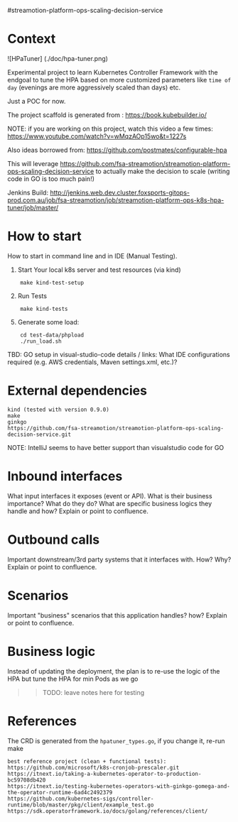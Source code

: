 #streamotion-platform-ops-scaling-decision-service
# Context

![HPaTuner] (./doc/hpa-tuner.png)

Experimental project to learn Kubernetes Controller Framework with the endgoal to tune the HPA 
based on more customized parameters like `time of day` (evenings are more aggressively scaled than days) etc. 

Just a POC for now.

The project scaffold is generated from : https://book.kubebuilder.io/ 

NOTE: if you are working on this project, watch this video a few times: https://www.youtube.com/watch?v=wMqzAOp15wo&t=1227s 

Also ideas borrowed from:
https://github.com/postmates/configurable-hpa 

This will leverage https://github.com/fsa-streamotion/streamotion-platform-ops-scaling-decision-service to actually make the decision to scale (writing code in GO is too much pain!)

Jenkins Build: http://jenkins.web.dev.cluster.foxsports-gitops-prod.com.au/job/fsa-streamotion/job/streamotion-platform-ops-k8s-hpa-tuner/job/master/ 

# How to start
How to start in command line and in IDE (Manual Testing).

1. Start Your local k8s server and test resources (via kind)

```
    make kind-test-setup
```

2. Run Tests

```
    make kind-tests
```



5. Generate some load:
```
    cd test-data/phpload
    ./run_load.sh 
```

TBD: GO setup in visual-studio-code details / links: What IDE configurations required (e.g. AWS credentials, Maven settings.xml, etc.)?

# External dependencies

```
kind (tested with version 0.9.0)
make 
ginkgo
https://github.com/fsa-streamotion/streamotion-platform-ops-scaling-decision-service.git
```

NOTE: IntelliJ seems to have better support than visualstudio code for GO

# Inbound interfaces
What input interfaces it exposes (event or API). What is their business importance?
What do they do? What are specific business logics they handle and how?
Explain or point to confluence.

# Outbound calls
Important downstream/3rd party systems that it interfaces with. How? Why?
Explain or point to confluence.

# Scenarios
Important "business" scenarios that this application handles? how? Explain or point to confluence.

# Business logic
        
Instead of updating the deployment, the plan is to re-use the logic of the HPA but tune the HPA for 
min Pods as we go

>> TODO: leave notes here for testing 

# References
The CRD is generated from the `hpatuner_types.go`, if you change it, re-run make 


    best reference project (clean + functional tests): https://github.com/microsoft/k8s-cronjob-prescaler.git
    https://itnext.io/taking-a-kubernetes-operator-to-production-bc59708db420
    https://itnext.io/testing-kubernetes-operators-with-ginkgo-gomega-and-the-operator-runtime-6ad4c2492379
    https://github.com/kubernetes-sigs/controller-runtime/blob/master/pkg/client/example_test.go
    https://sdk.operatorframework.io/docs/golang/references/client/
